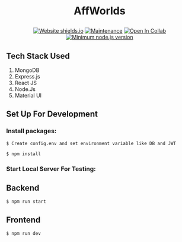 
  <h1><p align="center"><b><b>AffWorlds</b></b>
</p></h1>

<div align="center">

  <a href="">![Website shields.io](https://img.shields.io/website-up-down-green-red/http/shields.io.svg)</a>
  <a href="">![Maintenance](https://img.shields.io/badge/Maintained%3F-yes-green.svg)</a>
  <a href="">![Open In Collab](https://colab.research.google.com/assets/colab-badge.svg)</a>
  <a href="">[![Minimum node.js version](https://badgen.net/npm/node/express)](https://npmjs.com/package/express)</a>
</div>


## Tech Stack Used
1. MongoDB
2. Express.js
3. React JS
4. Node.Js
5. Material UI
   






## Set Up For Development



### Install packages:

```
$ Create config.env and set environment variable like DB and JWT
```


```
$ npm install 
```

### Start Local Server For Testing:

## Backend

```
$ npm run start
```

## Frontend

```
$ npm run dev
```





